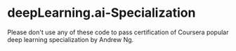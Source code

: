 # deepLearning.ai-Specialization
Please don't use any of these code to pass certification of Coursera popular deep learning specialization by Andrew Ng.
